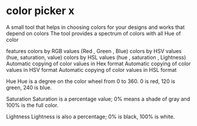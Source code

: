 # color picker x
A small tool that helps in choosing colors for your designs and works that depend on colors
The tool provides a spectrum of colors with all Hue of color

features
colors by RGB values (Red , Green , Blue)
colors by HSV values (hue, saturation, value)
colors by HSL values (hue , saturation , Lightness)
Automatic copying of color values in Hex format
Automatic copying of color values in HSV format
Automatic copying of color values in HSL format

Hue 
Hue is a degree on the color wheel from 0 to 360. 0 is red, 120 is green, 240 is blue.

Saturation
Saturation is a percentage value; 0% means a shade of gray and 100% is the full color.

Lightness
Lightness is also a percentage; 0% is black, 100% is white.



